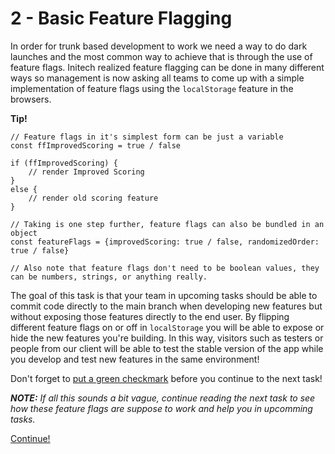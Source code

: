 # 2 - Basic Feature Flagging
In order for trunk based development to work we need a way to do dark launches and the most common way to achieve that is through the use of feature flags. Initech realized feature flagging can be done in many different ways so management is now asking all teams to come up with a simple implementation of feature flags using the `localStorage` feature in the browsers.

**Tip!**

	// Feature flags in it's simplest form can be just a variable
	const ffImprovedScoring = true / false

	if (ffImprovedScoring) {
		// render Improved Scoring
	}
	else {
		// render old scoring feature
	}

	// Taking is one step further, feature flags can also be bundled in an object
	const featureFlags = {improvedScoring: true / false, randomizedOrder: true / false}

	// Also note that feature flags don't need to be boolean values, they can be numbers, strings, or anything really.


The goal of this task is that your team in upcoming tasks should be able to commit code directly to the main branch when developing new features but without exposing those features directly to the end user. By flipping different feature flags on or off in `localStorage` you will be able to expose or hide the new features you're building. In this way, visitors such as testers or people from our client will be able to test the stable version of the app while you develop and test new features in the same environment!

Don't forget to [put a green checkmark](0-instructions.md) before you continue to the next task!

***NOTE:** If all this sounds a bit vague, continue reading the next task to see how these feature flags are suppose to work and help you in upcomming tasks.*

[Continue!](3-small-improvements.md)

